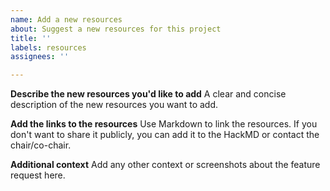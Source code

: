 ```yaml
---
name: Add a new resources
about: Suggest a new resources for this project
title: ''
labels: resources
assignees: ''

---
```


**Describe the new resources you'd like to add**
A clear and concise description of the new resources you want to add.

**Add the links to the resources**
Use Markdown to link the resources. If you don't want to share it publicly, you can add it to the HackMD or contact the chair/co-chair.

**Additional context**
Add any other context or screenshots about the feature request here.
